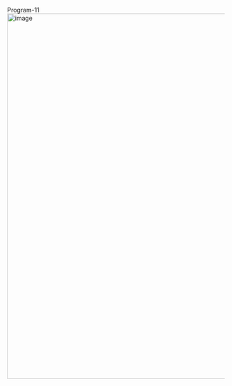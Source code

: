 Program-11 
<img width="848" alt="image" src="https://github.com/user-attachments/assets/d830dbbd-1bde-4eae-9f96-26ce560a22bf" />
